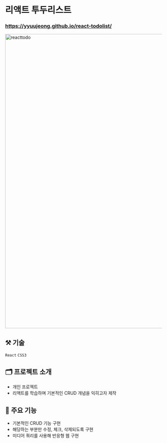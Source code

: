 # 리액트 투두리스트

### <https://yyuujeong.github.io/react-todolist/>

<img width="948" align="center" alt="reacttodo" src="https://github.com/yyuujeong/react-todolist/assets/161145357/83bd763d-aa74-4f24-a5ab-f27e729ba594">

## :hammer_and_pick: 기술
```React``` ```CSS3```

## :card_index_dividers: 프로젝트 소개
- 개인 프로젝트
- 리액트를 학습하며 기본적인 CRUD 개념을 익히고자 제작

## :mag_right: 주요 기능
- 기본적인 CRUD 기능 구현
- 해당하는 부분만 수정, 체크, 삭제되도록 구현
- 미디어 쿼리를 사용해 반응형 웹 구현
